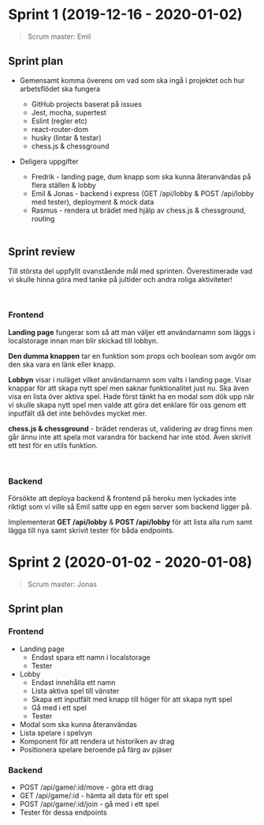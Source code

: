# Sprint 1 (2019-12-16 - 2020-01-02)
> Scrum master: Emil

## Sprint plan

* Gemensamt komma överens om vad som ska ingå i projektet och hur arbetsflödet ska fungera
  * GitHub projects baserat på issues
  * Jest, mocha, supertest
  * Eslint (regler etc)
  * react-router-dom
  * husky (lintar & testar)
  * chess.js & chessground
* Deligera uppgifter
  * Fredrik - landing page, dum knapp som ska kunna återanvändas på flera ställen & lobby
  * Emil & Jonas - backend i express (GET /api/lobby & POST /api/lobby med tester), deployment & mock data
  * Rasmus - rendera ut brädet med hjälp av chess.js & chessground, routing

  <br/>
## Sprint review

Till största del uppfyllt ovanstående mål med sprinten. Överestimerade vad vi skulle hinna göra med tanke på jultider och andra roliga aktiviteter!

<br/>

### Frontend

**Landing page** fungerar som så att man väljer ett användarnamn som läggs i localstorage innan man blir skickad till lobbyn.

**Den dumma knappen** tar en funktion som props och boolean som avgör om den ska vara en länk eller knapp.

**Lobbyn** visar i nuläget vilket användarnamn som valts i landing page. Visar knappar för att skapa nytt spel men saknar funktionalitet just nu. Ska även visa en lista över aktiva spel. Hade först tänkt ha en modal som dök upp när vi skulle skapa nytt spel men valde att göra det enklare för oss genom ett inputfält då det inte behövdes mycket mer.

**chess.js & chessground** - brädet renderas ut, validering av drag finns men går ännu inte att spela mot varandra för backend har inte stöd. Även skrivit ett test för en utils funktion.

<br/>

### Backend

Försökte att deploya backend & frontend på heroku men lyckades inte riktigt som vi ville så Emil satte upp en egen server som backend ligger på. 

Implementerat **GET /api/lobby** & **POST /api/lobby** för att lista alla rum samt lägga till nya samt skrivit tester för båda endpoints.


# Sprint 2 (2020-01-02 - 2020-01-08)
> Scrum master: Jonas

## Sprint plan

### Frontend
* Landing page
  * Endast spara ett namn i localstorage
  * Tester
* Lobby
  * Endast innehålla ett namn
  * Lista aktiva spel till vänster
  * Skapa ett inputfält med knapp till höger för att skapa nytt spel
  * Gå med i ett spel
  * Tester
* Modal som ska kunna återanvändas
* Lista spelare i spelvyn
* Komponent för att rendera ut historiken av drag
* Positionera spelare beroende på färg av pjäser

### Backend
* POST /api/game/:id/move - göra ett drag
* GET /api/game/:id - hämta all data för ett spel
* POST /api/game/:id/join - gå med i ett spel
* Tester för dessa endpoints

